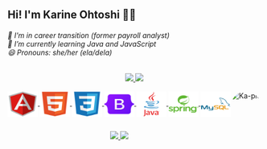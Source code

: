 ## Hi! I'm Karine Ohtoshi 💙👋
<div>
   <h6>
    🔭 I'm in career transition (former payroll analyst)<br/>
    🌱 I’m currently learning Java and JavaScript<br/>
    😄 Pronouns: she/her (ela/dela)
    </h6>
</div>

##

<div align="center"> <! -- GitHub status -->
   <a href="https://github.com/ohtoshi">
   <img height="140em" src="https://github-readme-stats.vercel.app/api?username=ohtoshi&show_icons=true&theme=tokyonight&include_all_commits=true&count_private=true"/>
   <img height="140em" src="https://github-readme-stats.vercel.app/api/top-langs/?username=ohtoshi&layout=compact&langs_count=7&theme=tokyonight"/>
</div>
  
<div style="display: inline_block"><br> <! -- technonogies icons -->
    <img align="center" alt="JS" height="50" width="60" src="https://github.com/devicons/devicon/blob/master/icons/angularjs/angularjs-original.svg"/>
    <img align="center" alt="HTML5" height="50" width="60" src="https://github.com/devicons/devicon/blob/master/icons/html5/html5-original.svg"/>
    <img align="center" alt="CSS3" height="50" width="60" src="https://github.com/devicons/devicon/blob/master/icons/css3/css3-original.svg"/>
    <img align="center" alt="Bootstrap" height="50" width="60" src="https://github.com/devicons/devicon/blob/master/icons/bootstrap/bootstrap-original.svg"/>
    <img align="center" alt="Java" height="50" width="60" src="https://github.com/devicons/devicon/blob/master/icons/java/java-original-wordmark.svg"/>
    <img align="center" alt="Spring" height="50" width="60" src="https://github.com/devicons/devicon/blob/master/icons/spring/spring-original-wordmark.svg"/>
    <img align="center" alt="MySQL" height="50" width="60" src="https://github.com/devicons/devicon/blob/master/icons/mysql/mysql-original-wordmark.svg"/>
    <img align="right" alt="Ka-pic" height="150" style="border-radius:50px;" src="https://cdn.discordapp.com/attachments/959169104101666867/959169377419292752/download20220304160247_.png">
</div>
  
##
 
<div align="center"> <! -- contact icons -->
   <a href="https://www.linkedin.com/in/karine-ohtoshi-5b082440/" target="_blank"><img src="https://img.shields.io/badge/LinkedIn-0077B5?style=for-the-badge&logo=linkedin&logoColor=white" target="_blank">
   <a href="mailto:kah.ohtoshi@gmail.com" target="_blank"><img src="https://img.shields.io/badge/Gmail-D14836?style=for-the-badge&logo=gmail&logoColor=white" target="_blank">
</div>
